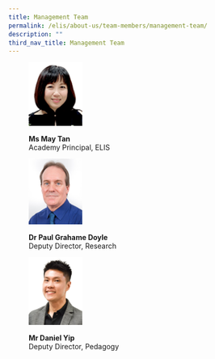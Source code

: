 ```yaml
---
title: Management Team
permalink: /elis/about-us/team-members/management-team/
description: ""
third_nav_title: Management Team
---
```

<figure>
<p><a href="/elis/about-us/team-members/management-team/ms-may-tan">
<img src="/images/maytan_2.gif" style="width:25%">
</a></p>
<figcaption><b>Ms May Tan</b><br>Academy Principal, ELIS</figcaption>
</figure>

<figure>
<p><a href="/elis/about-us/team-members/management-team/dr-paul-grahame-doyle/">
<img src="/images/paul_2016.jpg" style="width:25%">
</a></p>
	<figcaption><b>Dr Paul Grahame Doyle</b><br>Deputy Director, Research</figcaption>
</figure>

<figure>
<p><a href="/elis/about-us/team-members/management-team/mr-daniel-yip/">
<img src="/images/danel-yip-68d014bf8d857443cac25a5fe3f08c48f.png" style="width:25%">
</a></p>
	<figcaption><b>Mr Daniel Yip</b><br>Deputy Director, Pedagogy</figcaption>
</figure>